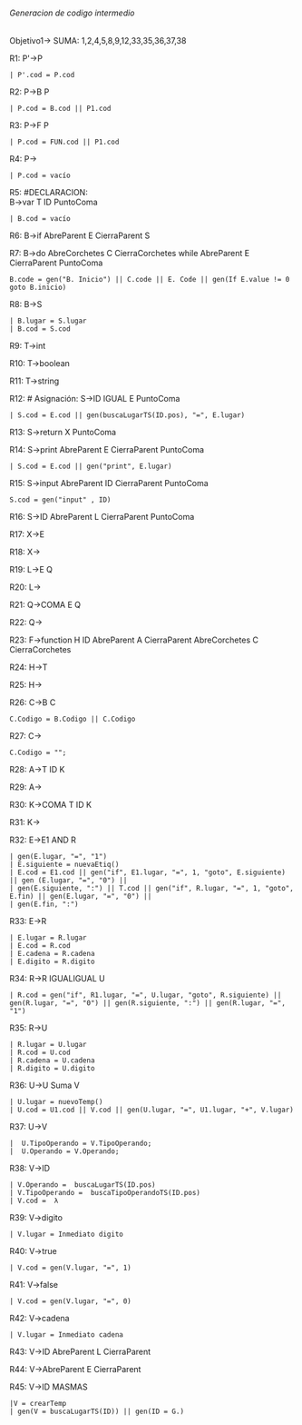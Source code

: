 ###### Generacion de codigo intermedio

Objetivo1-> SUMA: 1,2,4,5,8,9,12,33,35,36,37,38


R1:
P'->P

	| P'.cod = P.cod
	
R2:
P->B P

	| P.cod = B.cod || P1.cod
R3:
P->F P

	| P.cod = FUN.cod || P1.cod

R4:
P->

	| P.cod = vacío
	
R5: #DECLARACION:   
B->var T ID PuntoComa

	| B.cod = vacío

R6:
B->if AbreParent E CierraParent S

R7:
B->do AbreCorchetes C CierraCorchetes while AbreParent E CierraParent PuntoComa

    B.code = gen("B. Inicio") || C.code || E. Code || gen(If E.value != 0 goto B.inicio)
    
R8:
B->S

	| B.lugar = S.lugar
	| B.cod = S.cod

R9:
T->int


R10:
T->boolean

R11:
T->string

R12: # Asignación:
S->ID IGUAL E PuntoComa

    | S.cod = E.cod || gen(buscaLugarTS(ID.pos), "=", E.lugar)

R13:
S->return X PuntoComa

R14:
S->print AbreParent E CierraParent PuntoComa

	| S.cod = E.cod || gen("print", E.lugar)

R15:
S->input AbreParent ID CierraParent PuntoComa
   
    S.cod = gen("input" , ID)
    	

R16:
S->ID AbreParent L CierraParent PuntoComa

R17:
X->E

R18:
X->

R19:
L->E Q

R20:
L->

R21:
Q->COMA E Q

R22:
Q->

R23:
F->function H ID AbreParent A CierraParent AbreCorchetes C CierraCorchetes

R24:
H->T

R25:
H->

R26:
C->B C

    C.Codigo = B.Codigo || C.Codigo

R27:
C->

    C.Codigo = "";

R28:
A->T ID K


R29:
A->

R30:
K->COMA T ID K

R31:
K->

R32:
E->E1 AND R
      
    | gen(E.lugar, "=", "1")
	| E.siguiente = nuevaEtiq()
	| E.cod = E1.cod || gen("if", E1.lugar, "=", 1, "goto", E.siguiente) || gen (E.lugar, "=", "0") || 
	| gen(E.siguiente, ":") || T.cod || gen("if", R.lugar, "=", 1, "goto", E.fin) || gen(E.lugar, "=", "0") ||
	| gen(E.fin, ":") 

R33:
E->R

	| E.lugar = R.lugar
	| E.cod = R.cod
	| E.cadena = R.cadena
    | E.digito = R.digito	

R34:
R->R IGUALIGUAL U
    
    | R.cod = gen("if", R1.lugar, "=", U.lugar, "goto", R.siguiente) || gen(R.lugar, "=", "0") || gen(R.siguiente, ":") || gen(R.lugar, "=", "1")

R35:
R->U

	| R.lugar = U.lugar
	| R.cod = U.cod
	| R.cadena = U.cadena
    | R.digito = U.digito

R36:
U->U Suma V

	| U.lugar = nuevoTemp()
	| U.cod = U1.cod || V.cod || gen(U.lugar, "=", U1.lugar, "+", V.lugar)

R37:
U->V

	|  U.TipoOperando = V.TipoOperando;
	|  U.Operando = V.Operando;
   
   

R38:
V->ID
	
	| V.Operando =  buscaLugarTS(ID.pos)
	| V.TipoOperando =  buscaTipoOperandoTS(ID.pos)
	| V.cod =  λ

R39:
V->digito

	| V.lugar = Inmediato digito
	

R40:
V->true

    | V.cod = gen(V.lugar, "=", 1)

R41:
V->false

    | V.cod = gen(V.lugar, "=", 0)

R42:
V->cadena

	| V.lugar = Inmediato cadena
	

R43:
V->ID AbreParent L CierraParent

R44:
V->AbreParent E CierraParent

R45:
V->ID MASMAS

    |V = crearTemp
    | gen(V = buscaLugarTS(ID)) || gen(ID = G.)

